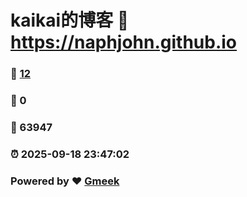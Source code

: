 # kaikai的博客 :link: https://naphjohn.github.io 
### :page_facing_up: [12](https://naphjohn.github.io/tag.html) 
### :speech_balloon: 0 
### :hibiscus: 63947 
### :alarm_clock: 2025-09-18 23:47:02 
### Powered by :heart: [Gmeek](https://github.com/Meekdai/Gmeek)
